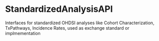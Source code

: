 # StandardizedAnalysisAPI
Interfaces for standardized OHDSI analyses like Cohort Characterization, TxPathways, Incidence Rates, used as exchange standard or implmementation
